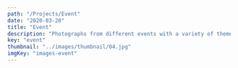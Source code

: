 ```yaml
---
path: "/Projects/Event"
date: "2020-03-20"
title: "Event"
description: "Photographs from different events with a variety of themes. "
key: "event"
thumbnail: "../images/thumbnail/04.jpg"
imgKey: "images-event"
---
```

